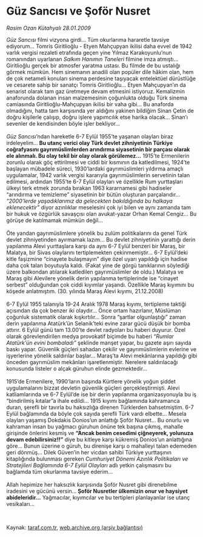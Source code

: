 # Güz Sancısı ve Şoför Nusret

*Rasim Ozan Kütahyalı 28.01.2009*

<div class="taraf_structure_2col_1zq">
<div class="margen_n">



 <p><i>Güz Sancısı</i> filmi vizyona girdi... Tüm okurlarıma hararetle tavsiye ediyorum... Tomris Giritlioğlu - Etyen Mahçupyan ikilisi daha evvel de 1942 varlık vergisi rezaleti etrafında geçen yine Yılmaz Karakoyunlu’nun romanından uyarlanan <i>Salkım Hanımın Taneleri</i> filmine imza atmıştı... Giritlioğlu gerçek bir atmosfer yaratma ustası. Bu filmde de bu ustalığı görmek mümkün. Hem sinemanın anadili olan popüler dile hâkim olan, hem de çok netameli konuları sinema perdesine taşıyacak entelektüel dürüstlüğe ve cesarete sahip bir sanatçı Tomris Giritlioğlu... Etyen Mahçupyan’ın da senarist olarak tam gaz üretmeye devam etmesini istiyoruz. Kemalizmin anaforunda dolanan insan malzemesinin çoğunlukta olduğu Türk sinema camiasında Giritlioğlu-Mahçupyan ikilisi bir vaha gibi... Bu anaforda olmadığını, hatta tam karşısında yer aldığını yakinen bildiğim Sinan Çetin de doğru kişilerle çalışıp, doğru işlere yapımcılık etse harika olacak... Sinan’ı sevenler de kendisinden böyle işler bekliyor...<i> <br/><br/>Güz Sancısı</i>’ndan hareketle 6-7 Eylül 1955’te yaşanan olayları biraz irdeleyelim...<b> Bu utanç verici olay Türk devlet zihniyetinin Türkiye coğrafyasını gayrımüslimlerden arındırma siyasetinin bir parçası olarak ele alınmalı. Bu olay tekil bir olay olarak görülemez...</b> 1915’te Ermenilerin zorunlu olarak göç ettirilmesi ve ciddi bir kısmının da katledilmesi, 1924’te başlayan mübadele süreci, 1930’lardaki gayrımüslimleri yıldırma amaçlı uygulamalar, 1942 varlık vergisi kararıyla gayrımüslimlerin servetinin talan edilmesi, ardından 1955’te 6-7 Eylül olayları ve özellikle Rum yurttaşları ülkeyi terk etmek zorunda bırakan 1963 kararnamesi gibi hadiseler “arındırma ve temizleme” siyasetinin bir bütün oluşturan parçalarıdır... <i>“2000’lerde yaşadıklarımız da gelecekten bakıldığında bu halkaya eklenecektir”</i> diyor azınlıklar meselesini çok iyi bilen ve aynı zamanda tam bir hukuk ve özgürlük savaşçısı olan avukat-yazar Orhan Kemal Cengiz... Bu görüşe de katılmamak mümkün değil... <br/><br/>Öte yandan gayrımüslimlere yönelik bu zulüm politikalarını da genel Türk devlet zihniyetinden ayırmamak lazım... Bu devlet zihniyetinin yarattığı derin yapılanma Alevi yurttaşlara karşı da aynı 6-7 Eylül benzeri bir Maraş, bir Malatya, bir Sivas olaylarını tertiplemekten çekinmemiştir... 6-7 Eylül’deki kitle faşizmine “cinayete bulaşmayın” diye özel uyarı yapıldığı için hadise daha çok talan boyutuyla kaldı. (Fakat yine de görgü tanıklarının söylediği üzere balkondan atılarak katledilen gayrımüslimler de oldu.) Malatya ve Maraş gibi Alevilere yönelik derin yapılanma tertiplerinde ise “cinayet serbest” olduğundan çok ciddi kıyımlar yaşandı. Özellikle Maraş kıyımını bu köşede anlatmıştım. (30. yılında Maraş Alevi kıyımı, 21.12.2008) <br/><br/>6-7 Eylül 1955 talanıyla 19-24 Aralık 1978 Maraş kıyımı, tertipleme taktiği açısından da çok benzer iki olaydır... Önce ortam hazırlanır, Müslüman çoğunluk sistematik olarak kışkırtılır... Sonra “şartlar olgunlaştığı” zaman derin yapılanma Atatürk’ün Selanik’teki evine zarar gücü düşük bir bomba attırır. 6 Eylül günü tam 13.00’te devlet radyoları bu haberi duyurur. Özel olarak görevlendirilen medya provokatif biçimde bu haberi <i>“Rumlar Atatürk’ün evini bombaladı”</i> şeklinde manşet yapar, bu gazete aşırı sayıda baskı yapar. Güvenlik güçleri sahadan çekilir ve gayrımüslimlerin evlerine ve işyerlerine yönelik saldırılar başlar... Maraş’ta Alevi mekânlarına yapıldığı gibi önceden gayrımüslim mekânları işaretlenmiştir. Nerelere saldırılacağı konusunda listeler o alçak güruhun elinde gezmektedir... <br/><br/>1915’de Ermenilere, 1990’ların başında Kürtlere yönelik yoğun şiddet uygulamalarını bizzat devletin güvenlik güçleri gerçekleştirmişti. Alevi katliamlarında ve 6-7 Eylül’de ise bir derin yapılanma organizasyonuyla bu iş “bindirilmiş kıtalar”a ihale edildi... 1915 kıyımı bağlamında kahramanca duran, şerefli bir tavırla bu haksızlığa direnen Türklerden bahsetmiştim. 6-7 Eylül bağlamında da böyle çok sayıda şerefli Türk vardı elbette... Mesela olayları yaşamış Dokdakis Donios’un anlattığı Şoför Nusret... Bu onurlu ve kahraman insan bu yağmacı güruhun önüne tek başına çıkmış, mahalle girişinde önlerini kesmiş ve <b>“Ancak benim cesedimi çiğneyerek, yolunuza devam edebilirsiniz!!”</b> diye bu kitleye karşı kükremiş Donios’un anlattığına göre... Bunun üzerine o güruh, bu direnişe karşı o mahalleyi talan edemeden geri dönmüş... Dilek Güven’in her vicdan sahibi Türkiye yurttaşının kitaplığında bulunması gereken <i>Cumhuriyet Dönemi Azınlık Politikaları ve Stratejileri Bağlamında 6-7 Eylül Olayları</i> adlı yetkin çalışmasını bu bağlamda tüm okurlarıma tavsiye ederim... <br/><br/>Allah hepimize her haksızlık karşısında Şoför Nusret gibi direnebilme iradesini ve gücünü versin...<b> Şoför Nusretler ülkemizin onur ve haysiyet abideleridir...</b> Yağmacılar, kıyımcılar ve bu tertipleri planlayanlar ise utanç vesikaları...</p>

<br/>


<div id="taraf_not">
</div>

</div>


</div>

Kaynak: [taraf.com.tr](http://www.taraf.com.tr:80/makale/3756.htm), [web.archive.org (arşiv bağlantısı)](http://web.archive.org/web/20090228151459/http://www.taraf.com.tr:80/makale/3756.htm)
